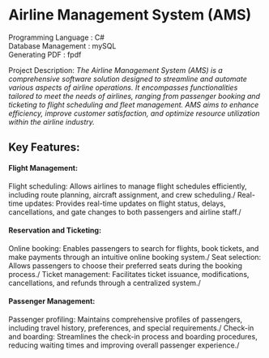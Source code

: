 # **Airline Management System (AMS)**
Programming Language : C# <br />
Database Management : mySQL <br />
Generating PDF : fpdf <br />

Project Description: *The Airline Management System (AMS) is a comprehensive software solution designed to streamline and automate various aspects of airline operations. It encompasses functionalities tailored to meet the needs of airlines, ranging from passenger booking and ticketing to flight scheduling and fleet management. AMS aims to enhance efficiency, improve customer satisfaction, and optimize resource utilization within the airline industry.*



## **Key Features:**

#### Flight Management:
Flight scheduling: Allows airlines to manage flight schedules efficiently, including route planning, aircraft assignment, and crew scheduling./
Real-time updates: Provides real-time updates on flight status, delays, cancellations, and gate changes to both passengers and airline staff./
#### Reservation and Ticketing:

Online booking: Enables passengers to search for flights, book tickets, and make payments through an intuitive online booking system./
Seat selection: Allows passengers to choose their preferred seats during the booking process./
Ticket management: Facilitates ticket issuance, modifications, cancellations, and refunds through a centralized system./
#### Passenger Management:

Passenger profiling: Maintains comprehensive profiles of passengers, including travel history, preferences, and special requirements./
Check-in and boarding: Streamlines the check-in process and boarding procedures, reducing waiting times and improving overall passenger experience./

